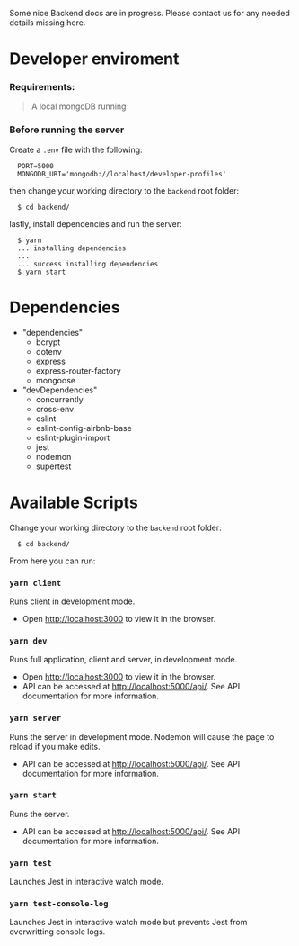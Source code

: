 Some nice Backend docs are in progress.
Please contact us for any needed details missing here.

# Developer enviroment

### Requirements:

> A local mongoDB running

### Before running the server

Create a `.env` file with the following:

```
  PORT=5000
  MONGODB_URI='mongodb://localhost/developer-profiles'
```

then change your working directory to the `backend` root folder:

```
  $ cd backend/
```

lastly, install dependencies and run the server:

```
  $ yarn
  ... installing dependencies
  ...
  ... success installing dependencies
  $ yarn start
```

# Dependencies

- "dependencies"
  - bcrypt
  - dotenv
  - express
  - express-router-factory
  - mongoose
- "devDependencies"
  - concurrently
  - cross-env
  - eslint
  - eslint-config-airbnb-base
  - eslint-plugin-import
  - jest
  - nodemon
  - supertest

# Available Scripts

Change your working directory to the `backend` root folder:

```
  $ cd backend/
```

From here you can run:

### `yarn client`

Runs client in development mode.
- Open [http://localhost:3000](http://localhost:3000) to view it in the browser.

### `yarn dev`

Runs full application, client and server, in development mode.

- Open [http://localhost:3000](http://localhost:3000) to view it in the browser.
- API can be accessed at [http://localhost:5000/api/](http://localhost:5000/api/). See API documentation for more information.

### `yarn server`

Runs the server in development mode. Nodemon will cause the page to reload if you make edits.
- API can be accessed at [http://localhost:5000/api/](http://localhost:5000/api/). See API documentation for more information.

### `yarn start`

Runs the server.
- API can be accessed at [http://localhost:5000/api/](http://localhost:5000/api/). See API documentation for more information.

### `yarn test`

Launches Jest in interactive watch mode.

### `yarn test-console-log`

Launches Jest in interactive watch mode but prevents Jest from overwritting console logs.
